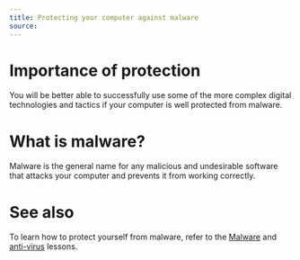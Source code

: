 ```yaml
---
title: Protecting your computer against malware
source:
---
```

# Importance of protection
You will be better able to successfully use some of the more complex digital technologies and tactics if your computer is well protected from malware.
<br>
# What is malware?
Malware is the general name for any malicious and undesirable software that attacks your computer and prevents it from working correctly.
<br>
# See also
To learn how to protect yourself from malware, refer to the [Malware](en/topics/practice-1-emergencies/4-malware/1-1-intro.md) and [anti-virus](en/topics/tool-7-computer-hygiene/2-antivirus/1-1-intro.md) lessons.
